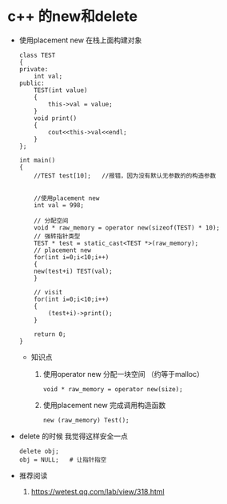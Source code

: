# c++ 的new和delete


* 使用placement new 在栈上面构建对象

    ```
    class TEST
    {
    private:
        int val;
    public:
        TEST(int value)
        {
            this->val = value;
        }
        void print()
        {
            cout<<this->val<<endl;
        }
    };

    int main()
    {
        //TEST test[10];   //报错，因为没有默认无参数的的构造参数
        
        
        //使用placement new 
        int val = 998;
        
        // 分配空间
        void * raw_memory = operator new(sizeof(TEST) * 10);
        // 强转指针类型
        TEST * test = static_cast<TEST *>(raw_memory);
        // placement new
        for(int i=0;i<10;i++)
        {
        new(test+i) TEST(val);
        }

        // visit
        for(int i=0;i<10;i++)
        {
            (test+i)->print();
        }

        return 0;
    }
    ```

    * 知识点

        1. 使用operator new 分配一块空间 （约等于malloc）
            ```
            void * raw_memory = operator new(size);
            ```

        2. 使用placement new 完成调用构造函数

            ```
            new (raw_memory) Test();
            ```



* delete 的时候 我觉得这样安全一点

    ```
    delete obj;
    obj = NULL;   # 让指针指空
    ```

* 推荐阅读

    1. https://wetest.qq.com/lab/view/318.html
